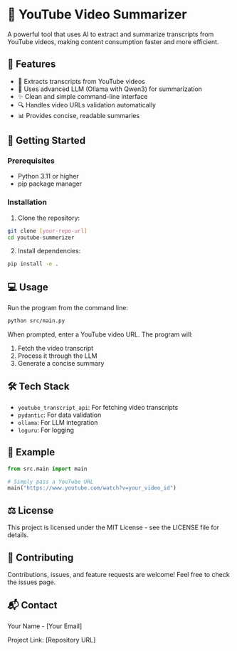 # 🎥 YouTube Video Summarizer

A powerful tool that uses AI to extract and summarize transcripts from YouTube videos, making content consumption faster and more efficient.

## 🌟 Features

- 📝 Extracts transcripts from YouTube videos
- 🤖 Uses advanced LLM (Ollama with Qwen3) for summarization
- ✨ Clean and simple command-line interface
- 🔍 Handles video URLs validation automatically
- 📊 Provides concise, readable summaries

## 🚀 Getting Started

### Prerequisites

- Python 3.11 or higher
- pip package manager

### Installation

1. Clone the repository:
```bash
git clone [your-repo-url]
cd youtube-summerizer
```

2. Install dependencies:
```bash
pip install -e .
```

## 💻 Usage

Run the program from the command line:

```bash
python src/main.py
```

When prompted, enter a YouTube video URL. The program will:
1. Fetch the video transcript
2. Process it through the LLM
3. Generate a concise summary

## 🛠️ Tech Stack

- `youtube_transcript_api`: For fetching video transcripts
- `pydantic`: For data validation
- `ollama`: For LLM integration
- `loguru`: For logging

## 📝 Example

```python
from src.main import main

# Simply pass a YouTube URL
main("https://www.youtube.com/watch?v=your_video_id")
```

## ⚖️ License

This project is licensed under the MIT License - see the LICENSE file for details.

## 🤝 Contributing

Contributions, issues, and feature requests are welcome! Feel free to check the issues page.

## 📬 Contact

Your Name - [Your Email]

Project Link: [Repository URL]